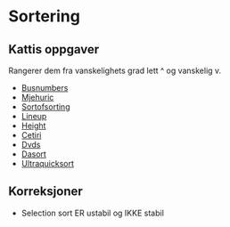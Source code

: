 # Sortering


## Kattis oppgaver
Rangerer dem fra vanskelighets grad lett ^ og vanskelig v.

- [Busnumbers](https://open.kattis.com/problems/busnumbers)
- [Mjehuric](https://open.kattis.com/problems/mjehuric)
- [Sortofsorting](https://open.kattis.com/problems/sortofsorting)
- [Lineup](https://open.kattis.com/problems/lineup)
- [Height](https://open.kattis.com/problems/height)
- [Cetiri](https://open.kattis.com/problems/cetiri)
- [Dvds](https://open.kattis.com/problems/dvds)
- [Dasort](https://open.kattis.com/problems/dasort)
- [Ultraquicksort](https://open.kattis.com/problems/ultraquicksort)

## Korreksjoner
- Selection sort ER ustabil og IKKE stabil